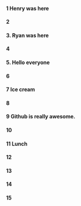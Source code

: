 #### 1 Henry was here
#### 2
#### 3. Ryan was here
#### 4
#### 5. Hello everyone
#### 6
#### 7 Ice cream
#### 8
#### 9 Github is really awesome.
#### 10
#### 11 Lunch
#### 12
#### 13
#### 14
#### 15
